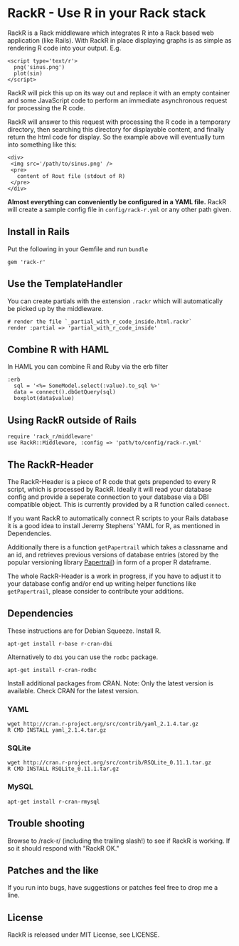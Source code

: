 RackR - Use R in your Rack stack
================================

RackR is a Rack middleware which integrates R into a Rack based web
application (like Rails). With RackR in place displaying graphs is as
simple as rendering R code into your output. E.g.

    <script type='text/r'>
      png('sinus.png')
      plot(sin)
    </script>

RackR will pick this up on its way out and replace it with an empty
container and some JavaScript code to perform an immediate
asynchronous request for processing the R code.

RackR will answer to this request with processing the R code in a
temporary directory, then searching this directory for displayable
content, and finally return the html code for display. So the example
above will eventually turn into something like this:

    <div>
     <img src='/path/to/sinus.png' />
     <pre>
       content of Rout file (stdout of R)
     </pre>
    </div>

**Almost everything can conveniently be configured in a YAML file.**
RackR will create a sample config file in `config/rack-r.yml` or any
other path given.


Install in Rails
----------------

Put the following in your Gemfile and run `bundle`

    gem 'rack-r'


Use the TemplateHandler
-----------------------

You can create partials with the extension `.rackr` which will
automatically be picked up by the middleware.

    # render the file `_partial_with_r_code_inside.html.rackr`
    render :partial => 'partial_with_r_code_inside'


Combine R with HAML
-------------------

In HAML you can combine R and Ruby via the erb filter

    :erb
      sql = '<%= SomeModel.select(:value).to_sql %>'
      data = connect().dbGetQuery(sql)
      boxplot(data$value)


Using RackR outside of Rails
----------------------------

    require 'rack_r/middleware'
    use RackR::Middleware, :config => 'path/to/config/rack-r.yml'


The RackR-Header
----------------

The RackR-Header is a piece of R code that gets prepended to every R
script, which is processed by RackR. Ideally it will read your
database config and provide a seperate connection to your database via
a DBI compatible object. This is currently provided by a R function
called `connect`.

If you want RackR to automatically connect R scripts to your Rails
database it is a good idea to install Jeremy Stephens' YAML for R, as
mentioned in Dependencies.

Additionally there is a function `getPapertrail` which takes a
classname and an id, and retrieves previous versions of database entries
(stored by the popular versioning library
[Papertrail](https://github.com/airblade/paper_trail/)) in form of a
proper R dataframe.

The whole RackR-Header is a work in progress, if you have to adjust it
to your database config and/or end up writing helper functions like
`getPapertrail`, please consider to contribute your additions.


Dependencies
------------

These instructions are for Debian Squeeze. Install R.

    apt-get install r-base r-cran-dbi

Alternatively to `dbi` you can use the `rodbc` package.

    apt-get install r-cran-rodbc 

Install additional packages from CRAN. Note: Only the latest version
is available. Check CRAN for the latest version.

### YAML

    wget http://cran.r-project.org/src/contrib/yaml_2.1.4.tar.gz
    R CMD INSTALL yaml_2.1.4.tar.gz


### SQLite

    wget http://cran.r-project.org/src/contrib/RSQLite_0.11.1.tar.gz
    R CMD INSTALL RSQLite_0.11.1.tar.gz

### MySQL

    apt-get install r-cran-rmysql


Trouble shooting
----------------

Browse to /rack-r/ (including the trailing slash!) to see if RackR is
working. If so it should respond with "RackR OK."


Patches and the like
--------------------

If you run into bugs, have suggestions or patches feel free to drop me
a line.


License
-------

RackR is released under MIT License, see LICENSE.
